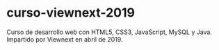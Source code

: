 # curso-viewnext-2019
Curso de desarrollo web con HTML5, CSS3, JavaScript, MySQL y Java. Impartido por Viewnext en abril de 2019.

